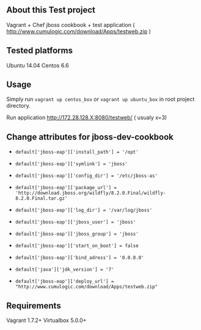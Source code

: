 About this Test project
-----

Vagrant + Chef jboss cookbook + test application ( http://www.cumulogic.com/download/Apps/testweb.zip )

Tested platforms
-----
Ubuntu 14.04
Centos 6.6

Usage
-----

Simply run `vagrant up centos_box` or `vagrant up ubuntu_box` in root project directory.

Run application http://172.28.128.X:8080/testweb/ ( usualy x=3)

Change attributes for jboss-dev-cookbook
-----

* `default['jboss-eap']['install_path'] = '/opt'`
* `default['jboss-eap']['symlink'] = 'jboss'`
* `default['jboss-eap']['config_dir'] = '/etc/jboss-as'`
* `default['jboss-eap']['package_url'] = 'http://download.jboss.org/wildfly/8.2.0.Final/wildfly-8.2.0.Final.tar.gz'`
* `default['jboss-eap']['log_dir'] = '/var/log/jboss'`
* `default['jboss-eap']['jboss_user'] = 'jboss'`
* `default['jboss-eap']['jboss_group'] = 'jboss'`
* `default['jboss-eap']['start_on_boot'] = false`
* `default['jboss-eap']['bind_adress'] = '0.0.0.0'`
* `default['java']['jdk_version'] = '7'`

* `default['jboss-eap']['deploy_url'] = "http://www.cumulogic.com/download/Apps/testweb.zip"`

Requirements
-----

Vagrant 1.7.2+
Virtualbox 5.0.0+ 
